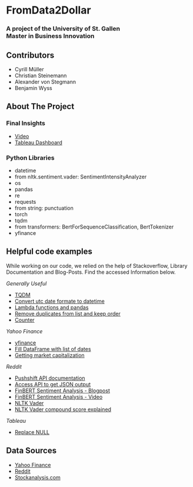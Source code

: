 <!--
*** Thanks for checking out the Best-README-Template. If you have a suggestion
*** that would make this better, please fork the repo and create a pull request
*** or simply open an issue with the tag "enhancement".
*** Thanks again! Now go create something AMAZING! :D
***
***
***
*** To avoid retyping too much info. Do a search and replace for the following:
*** avonstegmann, tothemoon, twitter_handle, email, project_title, project_description
-->

# FromData2Dollar

<H3> 
A project of the University of St. Gallen <br>
Master in Business Innovation
</H3>

## Contributors

* Cyrill Müller
* Christian Steinemann
* Alexander von Stegmann
* Benjamin Wyss

## About The Project
### Final Insights 
* [Video]()
* [Tableau Dashboard](https://public.tableau.com/profile/cyrill.m.ller#!/vizhome/D2DStory/Data2Dollar?publish=yes)

### Python Libraries

* datetime
* from nltk.sentiment.vader: SentimentIntensityAnalyzer
* os
* pandas
* re
* requests
* from string: punctuation
* torch
* tqdm
* from transformers: BertForSequenceClassification, BertTokenizer
* yfinance

<!-- HELPFUL CODE EXAMPLES -->
## Helpful code examples

<p>
While working on our code, we relied on the help of Stackoverflow, Library Documentation and Blog-Posts. Find the 
accessed Information below. 
</p>

_Generally Useful_
* [TQDM](https://pypi.org/project/tqdm/)
* [Convert utc date formate to datetime](https://stackoverflow.com/questions/16176996/keep-only-date-part-when-using-pandas-to-datetime) 
* [Lambda functions and pandas](https://www.geeksforgeeks.org/applying-lambda-functions-to-pandas-dataframe/)
* [Remove duplicates from list and keep order](https://stackoverflow.com/questions/479897/how-to-remove-duplicates-from-python-list-and-keep-order)
* [Counter](https://stackoverflow.com/questions/19211018/using-counter-with-list-of-lists)

_Yahoo Finance_
* [yfinance](https://pypi.org/project/yfinance/)
* [Fill DataFrame with list of dates](https://riptutorial.com/pandas/example/6438/create-a-sample-dataframe-with-datetime)
* [Getting market capitalization](https://stackoverflow.com/questions/64965121/getting-market-cap-data-using-yfinance)

_Reddit_
* [Pushshift API documentation](https://pushshift.io/api-parameters/)
* [Access API to get JSON output](https://www.jcchouinard.com/how-to-use-reddit-api-with-python/)
* [FinBERT Sentiment Analysis - Blogpost](https://towardsdatascience.com/how-to-apply-transformers-to-any-length-of-text-a5601410af7f)
* [FinBERT Sentiment Analysis - Video](https://www.youtube.com/watch?v=yDGo9z_RlnE)
* [NLTK Vader](https://www.nltk.org/_modules/nltk/sentiment/vader.html)
* [NLTK Vader compound score explained](https://stackoverflow.com/questions/40325980/how-is-the-vader-compound-polarity-score-calculated-in-python-nltk)

_Tableau_
* [Replace NULL](https://kb.tableau.com/articles/howto/populate-empty-cells-in-a-text-table-with-zeroes-or-existing-data)

<!-- DATA SOURCES -->
## Data Sources

* [Yahoo Finance](https://finance.yahoo.com/)
* [Reddit](https://www.reddit.com/r/wallstreetbets)
* [Stockanalysis.com](https://stockanalysis.com)
